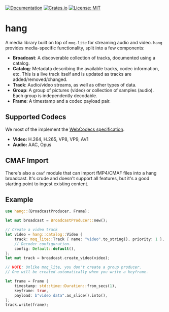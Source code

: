 [![Documentation](https://docs.rs/hang/badge.svg)](https://docs.rs/hang/)
[![Crates.io](https://img.shields.io/crates/v/hang.svg)](https://crates.io/crates/hang)
[![License: MIT](https://img.shields.io/badge/License-MIT-blue.svg)](../../LICENSE-MIT)

# hang

A media library built on top of `moq-lite` for streaming audio and video.
`hang` provides media-specific functionality, split into a few components:

- **Broadcast**: A discoverable collection of tracks, documented using a catalog.
- **Catalog**: Metadata describing the available tracks, codec information, etc. This is a live track itself and is updated as tracks are added/removed/changed.
- **Track**: Audio/video streams, as well as other types of data.
- **Group**: A group of pictures (video) or collection of samples (audio). Each group is independently decodable.
- **Frame**: A timestamp and a codec payload pair.

## Supported Codecs
We most of the implement the [WebCodecs specification](https://www.w3.org/TR/webcodecs/#video-decoder-config).

- **Video:** H.264, H.265, VP8, VP9, AV1
- **Audio:** AAC, Opus

## CMAF Import
There's also a `cmaf` module that can import fMP4/CMAF files into a hang broadcast.
It's crude and doesn't support all features, but it's a good starting point to ingest existing content.

## Example

```rust
use hang::{BroadcastProducer, Frame};

let mut broadcast = BroadcastProducer::new();

// Create a video track
let video = hang::catalog::Video {
    track: moq_lite::Track { name: "video".to_string(), priority: 1 },
	// Decoder configuration.
    config: Default::default(),
};
let mut track = broadcast.create_video(video);

// NOTE: Unlike moq_lite, you don't create a group producer.
// One will be created automatically when you write a keyframe.

let frame = Frame {
    timestamp: std::time::Duration::from_secs(1),
    keyframe: true,
    payload: b"video data".as_slice().into(),
};
track.write(frame);
```
